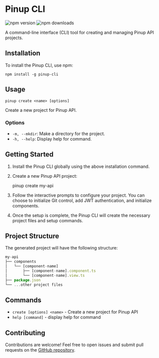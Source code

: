Pinup CLI
=========

![npm version](https://img.shields.io/npm/v/pinup-cli.svg) ![npm downloads](https://img.shields.io/npm/dw/pinup-cli.svg)

A command-line interface (CLI) tool for creating and managing Pinup API projects.

Installation
------------

To install the Pinup CLI, use npm:

    npm install -g pinup-cli

Usage
-----

    pinup create <name> [options]

Create a new project for Pinup API.

### Options

*   `-m, --mkdir`: Make a directory for the project.
*   `-h, --help`: Display help for command.

Getting Started
---------------

1.  Install the Pinup CLI globally using the above installation command.
2.  Create a new Pinup API project:

    pinup create my-api

3.  Follow the interactive prompts to configure your project. You can choose to initialize Git control, add JWT authentication, and initialize components.
4.  Once the setup is complete, the Pinup CLI will create the necessary project files and setup commands.

Project Structure
-----------------

The generated project will have the following structure:
```js
my-api
├── components
│   └── [component-name]
│       ├── [component-name].component.ts
│       └── [component-name].view.ts
├── package.json
└── ...other project files
```

Commands
--------
- `create [options] <name>` -   Create a new project for Pinup API 
- `help [command]`  -   display help for command

Contributing
------------

Contributions are welcome! Feel free to open issues and submit pull requests on the [GitHub repository](https://github.com/cnuebred/pinup-cli).